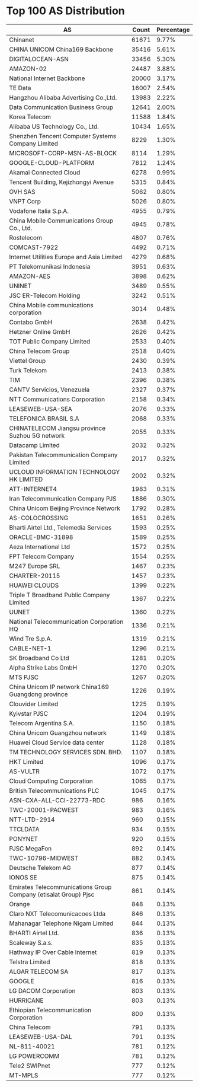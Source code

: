 # Top 100 AS Distribution
| AS | Count | Percentage |
|----|----|----|
| Chinanet | 61671 | 9.77% |
| CHINA UNICOM China169 Backbone | 35416 | 5.61% |
| DIGITALOCEAN-ASN | 33456 | 5.30% |
| AMAZON-02 | 24487 | 3.88% |
| National Internet Backbone | 20000 | 3.17% |
| TE Data | 16007 | 2.54% |
| Hangzhou Alibaba Advertising Co.,Ltd. | 13983 | 2.22% |
| Data Communication Business Group | 12641 | 2.00% |
| Korea Telecom | 11588 | 1.84% |
| Alibaba US Technology Co., Ltd. | 10434 | 1.65% |
| Shenzhen Tencent Computer Systems Company Limited | 8229 | 1.30% |
| MICROSOFT-CORP-MSN-AS-BLOCK | 8114 | 1.29% |
| GOOGLE-CLOUD-PLATFORM | 7812 | 1.24% |
| Akamai Connected Cloud | 6278 | 0.99% |
| Tencent Building, Kejizhongyi Avenue | 5315 | 0.84% |
| OVH SAS | 5062 | 0.80% |
| VNPT Corp | 5026 | 0.80% |
| Vodafone Italia S.p.A. | 4955 | 0.79% |
| China Mobile Communications Group Co., Ltd. | 4945 | 0.78% |
| Rostelecom | 4807 | 0.76% |
| COMCAST-7922 | 4492 | 0.71% |
| Internet Utilities Europe and Asia Limited | 4279 | 0.68% |
| PT Telekomunikasi Indonesia | 3951 | 0.63% |
| AMAZON-AES | 3898 | 0.62% |
| UNINET | 3489 | 0.55% |
| JSC ER-Telecom Holding | 3242 | 0.51% |
| China Mobile communications corporation | 3014 | 0.48% |
| Contabo GmbH | 2638 | 0.42% |
| Hetzner Online GmbH | 2626 | 0.42% |
| TOT Public Company Limited | 2533 | 0.40% |
| China Telecom Group | 2518 | 0.40% |
| Viettel Group | 2430 | 0.39% |
| Turk Telekom | 2413 | 0.38% |
| TIM | 2396 | 0.38% |
| CANTV Servicios, Venezuela | 2327 | 0.37% |
| NTT Communications Corporation | 2158 | 0.34% |
| LEASEWEB-USA-SEA | 2076 | 0.33% |
| TELEFONICA BRASIL S.A | 2068 | 0.33% |
| CHINATELECOM Jiangsu province Suzhou 5G network | 2055 | 0.33% |
| Datacamp Limited | 2032 | 0.32% |
| Pakistan Telecommunication Company Limited | 2017 | 0.32% |
| UCLOUD INFORMATION TECHNOLOGY HK LIMITED | 2002 | 0.32% |
| ATT-INTERNET4 | 1983 | 0.31% |
| Iran Telecommunication Company PJS | 1886 | 0.30% |
| China Unicom Beijing Province Network | 1792 | 0.28% |
| AS-COLOCROSSING | 1651 | 0.26% |
| Bharti Airtel Ltd., Telemedia Services | 1593 | 0.25% |
| ORACLE-BMC-31898 | 1589 | 0.25% |
| Aeza International Ltd | 1572 | 0.25% |
| FPT Telecom Company | 1554 | 0.25% |
| M247 Europe SRL | 1467 | 0.23% |
| CHARTER-20115 | 1457 | 0.23% |
| HUAWEI CLOUDS | 1399 | 0.22% |
| Triple T Broadband Public Company Limited | 1367 | 0.22% |
| UUNET | 1360 | 0.22% |
| National Telecommunication Corporation HQ | 1336 | 0.21% |
| Wind Tre S.p.A. | 1319 | 0.21% |
| CABLE-NET-1 | 1296 | 0.21% |
| SK Broadband Co Ltd | 1281 | 0.20% |
| Alpha Strike Labs GmbH | 1270 | 0.20% |
| MTS PJSC | 1267 | 0.20% |
| China Unicom IP network China169 Guangdong province | 1226 | 0.19% |
| Clouvider Limited | 1225 | 0.19% |
| Kyivstar PJSC | 1204 | 0.19% |
| Telecom Argentina S.A. | 1150 | 0.18% |
| China Unicom Guangzhou network | 1149 | 0.18% |
| Huawei Cloud Service data center | 1128 | 0.18% |
| TM TECHNOLOGY SERVICES SDN. BHD. | 1107 | 0.18% |
| HKT Limited | 1096 | 0.17% |
| AS-VULTR | 1072 | 0.17% |
| Cloud Computing Corporation | 1065 | 0.17% |
| British Telecommunications PLC | 1045 | 0.17% |
| ASN-CXA-ALL-CCI-22773-RDC | 986 | 0.16% |
| TWC-20001-PACWEST | 983 | 0.16% |
| NTT-LTD-2914 | 960 | 0.15% |
| TTCLDATA | 934 | 0.15% |
| PONYNET | 920 | 0.15% |
| PJSC MegaFon | 892 | 0.14% |
| TWC-10796-MIDWEST | 882 | 0.14% |
| Deutsche Telekom AG | 877 | 0.14% |
| IONOS SE | 875 | 0.14% |
| Emirates Telecommunications Group Company (etisalat Group) Pjsc | 861 | 0.14% |
| Orange | 848 | 0.13% |
| Claro NXT Telecomunicacoes Ltda | 846 | 0.13% |
| Mahanagar Telephone Nigam Limited | 844 | 0.13% |
| BHARTI Airtel Ltd. | 836 | 0.13% |
| Scaleway S.a.s. | 835 | 0.13% |
| Hathway IP Over Cable Internet | 819 | 0.13% |
| Telstra Limited | 818 | 0.13% |
| ALGAR TELECOM SA | 817 | 0.13% |
| GOOGLE | 816 | 0.13% |
| LG DACOM Corporation | 803 | 0.13% |
| HURRICANE | 803 | 0.13% |
| Ethiopian Telecommunication Corporation | 800 | 0.13% |
| China Telecom | 791 | 0.13% |
| LEASEWEB-USA-DAL | 791 | 0.13% |
| NL-811-40021 | 781 | 0.12% |
| LG POWERCOMM | 781 | 0.12% |
| Tele2 SWIPnet | 777 | 0.12% |
| MT-MPLS | 777 | 0.12% |
